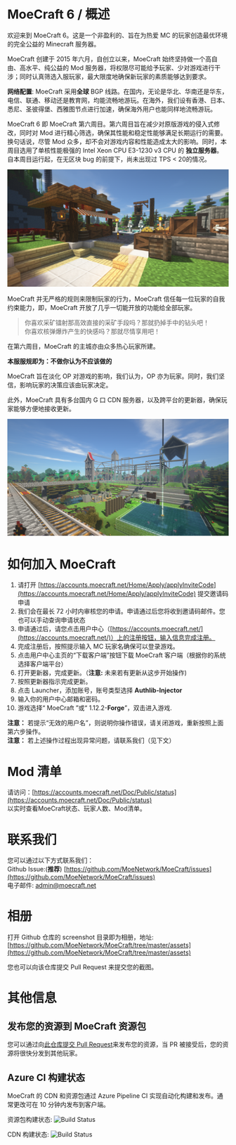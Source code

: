 # MoeCraft 6 / 概述

欢迎来到 MoeCraft 6。这是一个非盈利的、旨在为热爱 MC 的玩家创造最优环境的完全公益的 Minecraft 服务器。

MoeCraft 创建于 2015 年六月，自创立以来，MoeCraft 始终坚持做一个高自由、高水平、纯公益的 Mod 服务器，将权限尽可能给予玩家、少对游戏进行干涉；同时认真筛选入服玩家，最大限度地确保新玩家的素质能够达到要求。

**网络配置**: MoeCraft 采用**全球** BGP 线路。在国内，无论是华北、华南还是华东，电信、联通、移动还是教育网，均能流畅地游玩。在海外，我们设有香港、日本、悉尼、圣彼得堡、西雅图节点进行加速，确保海外用户也能同样地流畅游玩。

MoeCraft 6 即 MoeCraft 第六周目。第六周目旨在减少对原版游戏的侵入式修改，同时对 Mod 进行精心筛选，确保其性能和稳定性能够满足长期运行的需要。换句话说，尽管 Mod 众多，却不会对游戏内容和性能造成太大的影响。同时，本周目选用了单核性能极强的 Intel Xeon CPU E3-1230 v3 CPU 的 **独立服务器**。自本周目运行起，在无区块 bug 的前提下，尚未出现过 TPS < 20的情况。

![screenshot-main](screenshot/main6.png)     

MoeCraft 并无严格的规则来限制玩家的行为，MoeCraft 信任每一位玩家的自我约束能力，即，MoeCraft 开放了几乎一切能开放的功能给全部玩家。

> 你喜欢采矿镭射那高效直接的采矿手段吗？那就扔掉手中的钻头吧！     
你喜欢核弹爆炸产生的快感吗？那就尽情享用吧！

在第六周目，MoeCraft 的主城亦由众多热心玩家所建。

**本服服规即为：不做你认为不应该做的**

MoeCraft 旨在淡化 OP 对游戏的影响，我们认为，OP 亦为玩家。同时，我们坚信，影响玩家的决策应该由玩家决定。

此外，MoeCraft 具有多台国内 G 口 CDN 服务器，以及跨平台的更新器，确保玩家能够方便地接收更新。

![screenshot-main2](screenshot/main6-2.png)     

# 如何加入 MoeCraft

1. 请打开 [https://accounts.moecraft.net/Home/Apply/applyInviteCode](https://accounts.moecraft.net/Home/Apply/applyInviteCode) 提交邀请码申请
2. 我们会在最长 72 小时内审核您的申请。申请通过后您将收到邀请码邮件。您也可以手动查询申请状态
3. 申请通过后，请您点击用户中心（[https://accounts.moecraft.net/](https://accounts.moecraft.net/)）上的注册按钮，输入信息完成注册。
4. 完成注册后，按照提示输入 MC 玩家名确保可以登录游戏。
5. 点击用户中心主页的“下载客户端”按钮下载 MoeCraft 客户端（根据你的系统选择客户端平台）
6. 打开更新器，完成更新。（**注意:** 未来若有更新从这步开始操作)
7. 按照更新器指示完成更新。
8. 点击 Launcher，添加账号，账号类型选择 **Authlib-Injector** 
9. 输入你的用户中心邮箱和密码。
10. 游戏选择“ MoeCraft ”或“ 1.12.2-**Forge**”，双击进入游戏.

**注意：** 若提示“无效的用户名”，则说明你操作错误，请关闭游戏，重新按照上面第六步操作。    
**注意：** 若上述操作过程出现异常问题，请联系我们（见下文）   

# Mod 清单
请访问：[https://accounts.moecraft.net/Doc/Public/status](https://accounts.moecraft.net/Doc/Public/status)     
以实时查看MoeCraft状态、玩家人数、Mod清单。

# 联系我们
您可以通过以下方式联系我们：   
Github Issue:(**推荐**) [https://github.com/MoeNetwork/MoeCraft/issues](https://github.com/MoeNetwork/MoeCraft/issues)      
电子邮件: [admin@moecraft.net](mailto:admin@moecraft.net)     

# 相册

打开 Github 仓库的 screenshot 目录即为相册，地址: [https://github.com/MoeNetwork/MoeCraft/tree/master/assets](https://github.com/MoeNetwork/MoeCraft/tree/master/assets)        

您也可以向该仓库提交 Pull Request 来提交您的截图。

# 其他信息
## 发布您的资源到 MoeCraft 资源包

您可以通过向[此仓库提交 Pull Request](https://github.com/MoeNetwork/MoeCraft-Resourcepack)来发布您的资源，当 PR 被接受后，您的资源将很快分发到其他玩家。

## Azure CI 构建状态
MoeCraft 的 CDN 和资源包通过 Azure Pipeline CI 实现自动化构建和发布。通常更改可在 10 分钟内发布到客户端。

资源包构建状态: ![Build Status](https://dev.azure.com/MoeCraft/ResourcePack/_apis/build/status/MoeNetwork.MoeCraft-Resourcepack?branchName=master)

CDN 构建状态: ![Build Status](https://dev.azure.com/MoeCraft/MoeCraft/_apis/build/status/MoeCraft?branchName=master)
